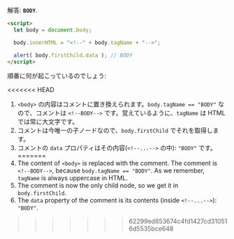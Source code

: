 解答: **`BODY`**.

```html run
<script>
  let body = document.body;

  body.innerHTML = "<!--" + body.tagName + "-->";

  alert( body.firstChild.data ); // BODY
</script>
```

順番に何が起こっているのでしょう:

<<<<<<< HEAD
1. `<body>` の内容はコメントに置き換えられます。`body.tagName == "BODY"` なので、コメントは <code>&lt;!--BODY--&gt;</code> です。覚えているように、`tagName` は HTML では常に大文字です。
2. コメントは今唯一の子ノードなので、`body.firstChild` でそれを取得します。
3. コメントの `data` プロパティはその内容(`<!--...-->` の中): `"BODY"` です。
=======
1. The content of `<body>` is replaced with the comment. The comment is `<!--BODY-->`, because `body.tagName == "BODY"`. As we remember, `tagName` is always uppercase in HTML.
2. The comment is now the only child node, so we get it in `body.firstChild`.
3. The `data` property of the comment is its contents (inside `<!--...-->`): `"BODY"`.
>>>>>>> 62299ed853674c4fd1427cd310516d5535bce648
